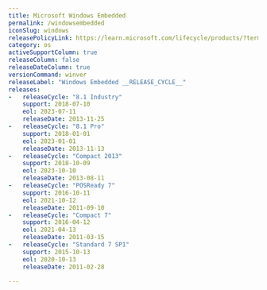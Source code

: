```yaml
---
title: Microsoft Windows Embedded
permalink: /windowsembedded
iconSlug: windows
releasePolicyLink: https://learn.microsoft.com/lifecycle/products/?terms=Windows%20Embedded
category: os
activeSupportColumn: true
releaseColumn: false
releaseDateColumn: true
versionCommand: winver
releaseLabel: "Windows Embedded __RELEASE_CYCLE__"
releases:
-   releaseCycle: "8.1 Industry"
    support: 2018-07-10
    eol: 2023-07-11
    releaseDate: 2013-11-25
-   releaseCycle: "8.1 Pro"
    support: 2018-01-01
    eol: 2023-01-01
    releaseDate: 2013-11-13
-   releaseCycle: "Compact 2013"
    support: 2018-10-09
    eol: 2023-10-10
    releaseDate: 2013-08-11
-   releaseCycle: "POSReady 7"
    support: 2016-10-11
    eol: 2021-10-12
    releaseDate: 2011-09-10
-   releaseCycle: "Compact 7"
    support: 2016-04-12
    eol: 2021-04-13
    releaseDate: 2011-03-15
-   releaseCycle: "Standard 7 SP1"
    support: 2015-10-13
    eol: 2020-10-13
    releaseDate: 2011-02-28

---
```



